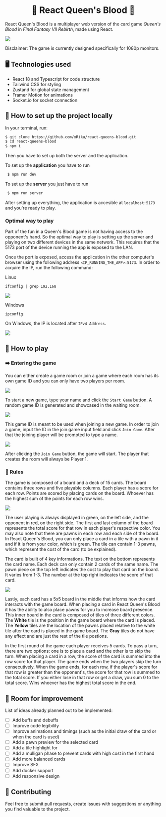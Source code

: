 <h1 align='Center'>
 👑 React Queen's Blood 👑
</h1>

React Queen's Blood is a multiplayer web version of the card game _Queen's Blood_ in _Final Fantasy VII Rebirth_, made using React.

<img src=".github/game.png"/>

Disclaimer: The game is currently designed specifically for 1080p monitors.

## 🖥️ Technologies used

- React 18 and Typescript for code structure
- Tailwind CSS for styling
- Zustand for global state management
- Framer Motion for animations
- Socket.io for socket connection

## 🔧 How to set up the project locally

In your terminal, run:

```sh
$ git clone https://github.com/xRiku/react-queens-blood.git
$ cd react-queens-blood
$ npm i
```

Then you have to set up both the server and the application.

To set up the **application** you have to run

```sh
 $ npm run dev
```

To set up the **server** you just have to run

```sh
 $ npm run server
```

After setting up everything, the application is accesible at `localhost:5173` and you're ready to play.

### Optimal way to play

Part of the fun in a Queen's Blood game is not having access to the opponent's hand. So the optimal way to play is setting up the server and playing on two different devices in the same network. This requires that the 5173 port of the device running the app is exposed to the LAN.

Once the port is exposed, access the application in the other computer's browser using the following address `<IP_RUNNING_THE_APP>:5173`. In order to acquire the IP, run the following command:

Linux

```
ifconfig | grep 192.168
```

<img src=".github/linux_ip.png" >

Windows

```
ipconfig
```

On Windows, the IP is located after `IPv4 Address`.

<img src=".github/windows_ip.png" >

## 🧩 How to play

### ➡️ Entering the game

You can either create a game room or join a game where each room has its own game ID and you can only have two players per room.

<img src=".github/home_screen.png">

To start a new game, type your name and click the `Start Game` button. A random game ID is generated and showcased in the waiting room.

<img src=".github/game_ID.png">

This game ID is meant to be used when joining a new game. In order to join a game, input the ID in the join game input field and click `Join Game`. After that the joining player will be prompted to type a name.

<img src=".github/join_game.png">

After clicking the `Join Game` button, the game will start. The player that creates the room will always be Player 1.

### 📜 Rules

The game is composed of a board and a deck of 15 cards. The board contains three rows and five playable columns. Each player has a score for each row. Points are scored by placing cards on the board. Whoever has the highest sum of the points for each row wins.

<img src=".github/game_board.png">

The user playing is always displayed in green, on the left side, and the opponent in red, on the right side. The first and last column of the board represents the total score for that row in each player's respective color. You may also note that there are pawns in each row and each side of the board. In React Queen's Blood, you can only place a card in a tile with a pawn in it and if it is from your color, which is green. The tile can contain 1-3 pawns, which represent the cost of the card (to be explained).

The card is built of 4 key informations. The text on the bottom represents the card name. Each deck can only contain 2 cards of the same name. The pawn piece on the top left indicates the cost to play that card on the board. It varies from 1-3. The number at the top right indicates the score of that card.

<img src=".github/card.png">

Lastly, each card has a 5x5 board in the middle that informs how the card interacts with the game board. When placing a card in React Queen's Blood it has the ability to also place pawns for you to increase board presence. This inner board in the card is composed of tiles of three different colors. The **White** tile is the position in the game board where the card is placed. The **Yellow** tiles are the location of the pawns placed relative to the white tile after the card is placed in the game board. The **Gray** tiles do not have any effect and are just the rest of the tile postions.

In the first round of the game each player receives 5 cards. To pass a turn, there are two options: one is to place a card and the other is to skip the turn. When placing a card in a row, the score of the card is summed into the row score for that player. The game ends when the two players skip the turn consecutively. When the game ends, for each row, if the player's score for that row is greater than the opponent's, the score for that row is summed to the total score. If you either lose in that row or get a draw, you sum 0 to the total score. Wins whoever has the highest total score in the end.

## 🚧 Room for improvement

List of ideas already planned out to be implemented:

- [ ] Add buffs and debuffs
- [ ] Improve code legibility
- [ ] Improve animations and timings (such as the initial draw of the card or when the card is used)
- [ ] Add a pawn preview for the selected card
- [ ] Add a tile highlight for
- [ ] Add a mulligan phase to prevent cards with high cost in the first hand
- [ ] Add more balanced cards
- [ ] Improve SFX
- [ ] Add docker support
- [ ] Add responsive design

## 👥 Contributing

Feel free to submit pull requests, create issues with suggestions or anything you find valuable to the project.
